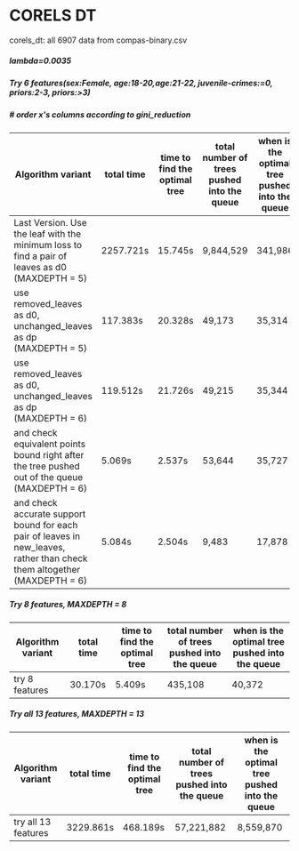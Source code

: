 # CORELS DT

corels_dt:
all 6907 data from compas-binary.csv

##### lambda=0.0035

##### Try 6 features(sex:Female, age:18-20,age:21-22, juvenile-crimes:=0, priors:2-3, priors:>3)

##### # order x's columns according to gini_reduction
Algorithm variant | total time | time to find the optimal tree | total number of trees pushed into the queue | when is the optimal tree pushed into the queue
  ------------- | ------------- | ------------- | -------------  | -------------
Last Version. Use the leaf with the minimum loss to find a pair of leaves as d0 (MAXDEPTH = 5) | 2257.721s | 15.745s | 9,844,529 | 341,986
use removed_leaves as d0, unchanged_leaves as dp (MAXDEPTH = 5) | 117.383s | 20.328s | 49,173 | 35,314
use removed_leaves as d0, unchanged_leaves as dp (MAXDEPTH = 6) | 119.512s | 21.726s | 49,215 | 35,344
and check equivalent points bound right after the tree pushed out of the queue (MAXDEPTH = 6) | 5.069s | 2.537s | 53,644 | 35,727
and check accurate support bound for each pair of leaves in new_leaves, rather than check them altogether (MAXDEPTH = 6) | 5.084s | 2.504s | 9,483 | 17,878

##### Try 8 features, MAXDEPTH = 8

Algorithm variant | total time | time to find the optimal tree | total number of trees pushed into the queue | when is the optimal tree pushed into the queue
  ------------- | ------------- | ------------- | -------------  | -------------
try 8 features | 30.170s | 5.409s | 435,108 | 40,372

##### Try all 13 features, MAXDEPTH = 13

Algorithm variant | total time | time to find the optimal tree | total number of trees pushed into the queue | when is the optimal tree pushed into the queue
  ------------- | ------------- | ------------- | -------------  | -------------
try all 13 features | 3229.861s | 468.189s | 57,221,882 | 8,559,870